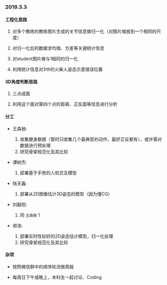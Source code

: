 ### 2019.3.3

#### 工程化思路

1. 对多个教练的教练图片生成的关节信息做归一化（对图片缩放到一个相同的尺度）

2. 对归一化后的数据求均值、方差等关键统计信息

3. 对student图片做与1相同的归一化

4. 利用统计信息对3中的火柴人姿态示意错误位置


#### 3D角度判断思路

1. 三点成面

2. 利用这个面对第四个点的距离、正反面等信息进行分析

#### 分工

- 王森驰:
  1. 收集健身数据（暂时只收集几个最典型的动作，最好正反都有），或许需对数据进行预处理
  2. 研究骨架规范化及其比较

- 谭树杰:
  1. 部署基于手势的人机交互模型

- 陆天鑫:
  1.  部署从2D图像估计3D姿态的模型（因为懂CG）

- 刘毅阳:
  1. 同 `王森驰` 1

- 郑浩:
  1. 部署实时性较好的2D姿态估计模型，归一化处理
  2. 研究骨架规范化及其比较

#### 杂项

- 按照微信群中的顺序轮流做周报

- 每周日下午或晚上，本科生一起讨论、Coding
